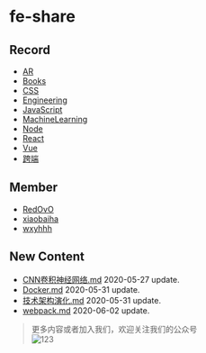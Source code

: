 
# fe-share

<!-- RECORD-START -->
## Record
* [AR](https://github.com/fff455/fe-share/tree/master/AR)
* [Books](https://github.com/fff455/fe-share/tree/master/Books)
* [CSS](https://github.com/fff455/fe-share/tree/master/CSS)
* [Engineering](https://github.com/fff455/fe-share/tree/master/Engineering)
* [JavaScript](https://github.com/fff455/fe-share/tree/master/JavaScript)
* [MachineLearning](https://github.com/fff455/fe-share/tree/master/MachineLearning)
* [Node](https://github.com/fff455/fe-share/tree/master/Node)
* [React](https://github.com/fff455/fe-share/tree/master/React)
* [Vue](https://github.com/fff455/fe-share/tree/master/Vue)
* [跨端](https://github.com/fff455/fe-share/tree/master/跨端)
<!-- RECORD-END -->

<!-- MEMBER-START -->
## Member
* [RedOvO](https://github.com/RedOvO)
* [xiaobaiha](https://github.com/xiaobaiha)
* [wxyhhh](https://github.com/wxyhhh)
<!-- MEMBER-END -->

<!-- NEW CONTENT-START -->
## New Content
* [CNN卷积神经网络.md](https://github.com/fff455/fe-share/tree/master/MachineLearning/CNN卷积神经网络.md) 2020-05-27 update.
* [Docker.md](https://github.com/fff455/fe-share/tree/master/Engineering/Docker.md) 2020-05-31 update.
* [技术架构演化.md](https://github.com/fff455/fe-share/tree/master/Engineering/技术架构演化.md) 2020-05-31 update.
* [webpack.md](https://github.com/fff455/fe-share/tree/master/Engineering/webpack.md) 2020-06-02 update.
<!-- NEW CONTENT-END -->

> 更多内容或者加入我们，欢迎关注我们的公众号  
> ![123](./Books/image/gzh.png)


